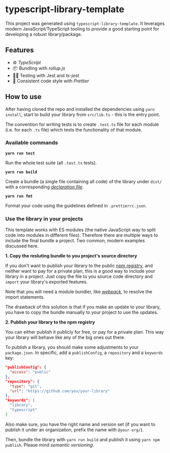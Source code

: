 # typescript-library-template

This project was generated using `typescript-library-template`. It leverages modern JavaScript/TypeScript tooling to provide a good starting point for developing a robust library/package.

## Features

- ⚙️ _TypeScript_
- 📦 Bundling with _rollup.js_
- 🧑‍🔬 Testing with Jest and _ts-jest_
- 🕺 Consistent code style with _Prettier_

## How to use

After having cloned the repo and installed the dependencies using `yarn install`, start to build your library from `src/lib.ts` - this is the entry point.

The convention for writing tests is to create `.test.ts` file for each module (i.e. for each `.ts` file) which tests the functionality of that module.

### Available commands

**`yarn run test`**

Run the whole test suite (all `.test.ts` tests).

**`yarn run build`**

Create a bundle (a single file containing all code) of the library under `dist/` with a corresponding [_declaration file_][1].

**`yarn run fmt`**

Format your code using the guidelines defined in `.prettierrc.json`.

### Use the library in your projects

This template works with ES modules (the native JavaScript way to split code into modules in different files). Therefore there are multiple ways to include the final bundle a project. Two common, modern examples discussed here.

**1. Copy the resluting bundle to you project's source directory**

If you don't want to publish your library to the public [npm registry][2], and neither want to pay for a private plan, this is a good way to include your library in a project. Just copy the file to you source code directory and `import` your library's exported features.

Note that you will need a module bundler, like [_webpack_][3], to resolve the import statements.

The drawback of this solution is that if you make an update to your library, you have to copy the bundle manually to your project to use the updates.

**2. Publish your library to the npm registry**

You can either publish it publicly for free, or pay for a private plan. This way your library will behave like any of the big ones out there.

To publish a library, you should make some adjustments to your `package.json`. In specific, add a `publishConfig`, a `repository` and a `keywords` key:

```json
"publishConfig": {
  "access": "public"
},
"repository": {
  "type": "git",
  "url": "https://github.com/you/your-library"
},
"keywords": [
  "library",
  "typescript"
]
```

Also make sure, you have the right name and version set (if you want to publish it under an organization, prefix the name with `@your-org/`).

Then, bundle the library with `yarn run build` and publish it using `yarn npm publish`. Please mind _semantic versioning_.

[1]: https://www.typescriptlang.org/docs/handbook/2/type-declarations.html#dts-files
[2]: https://www.npmjs.com/
[3]: https://webpack.js.org/
